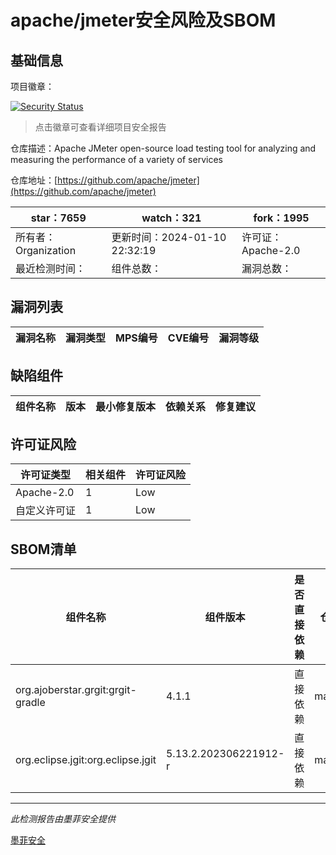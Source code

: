 # apache/jmeter安全风险及SBOM

## 基础信息

项目徽章：

[![Security Status](https://www.murphysec.com/platform3/v31/badge/1745144763780960256.svg)](https://www.murphysec.com/console/report/1717965165479723008/1745144763780960256)

> 点击徽章可查看详细项目安全报告

仓库描述：Apache JMeter open-source load testing tool for analyzing and measuring the performance of a variety of services

仓库地址：[https://github.com/apache/jmeter](https://github.com/apache/jmeter)

| star：7659 | watch：321 | fork：1995 |
| ----------- | -------------- | ------------ |
| 所有者：Organization | 更新时间：2024-01-10 22:32:19 | 许可证：Apache-2.0 |
| 最近检测时间： | 组件总数： | 漏洞总数： |




## 漏洞列表

| 漏洞名称 | 漏洞类型 | MPS编号 | CVE编号 | 漏洞等级 |
| ------- | ------ | ------- | ------ | ----- |





## 缺陷组件

| 组件名称 | 版本 | 最小修复版本 | 依赖关系 | 修复建议 |
| -------- | ---- | ------------ | -------- | -------- |





## 许可证风险

| 许可证类型 | 相关组件 | 许可证风险 |
| ---------- | -------- | ---------- |
|Apache-2.0|1|Low|
|自定义许可证|1|Low|




## SBOM清单

| 组件名称 | 组件版本 | 是否直接依赖 | 仓库 |
| -------- | -------- | ------------ | ---- |
|org.ajoberstar.grgit:grgit-gradle|4.1.1|直接依赖|maven|
|org.eclipse.jgit:org.eclipse.jgit|5.13.2.202306221912-r|直接依赖|maven|


------

*此检测报告由墨菲安全提供*

[墨菲安全](www.murphysec.com)